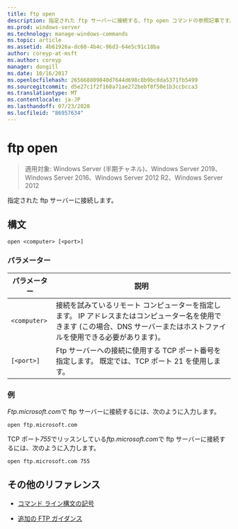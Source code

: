 ```yaml
---
title: ftp open
description: 指定された ftp サーバーに接続する、ftp open コマンドの参照記事です。
ms.prod: windows-server
ms.technology: manage-windows-commands
ms.topic: article
ms.assetid: 4b61926a-dc60-4b4c-96d3-64e5c91c18ba
author: coreyp-at-msft
ms.author: coreyp
manager: dongill
ms.date: 10/16/2017
ms.openlocfilehash: 265668809040d7644d698c8b9bc0da5371fb5499
ms.sourcegitcommit: d5e27c1f2f168a71ae272bebf8f50e1b3ccbcca3
ms.translationtype: MT
ms.contentlocale: ja-JP
ms.lasthandoff: 07/23/2020
ms.locfileid: "86957634"
---
```

# <a name="ftp-open"></a>ftp open

> 適用対象: Windows Server (半期チャネル)、Windows Server 2019、Windows Server 2016、Windows Server 2012 R2、Windows Server 2012

指定された ftp サーバーに接続します。

## <a name="syntax"></a>構文

```
open <computer> [<port>]
```

### <a name="parameters"></a>パラメーター

| パラメーター | 説明 |
| --------- | ----------- |
| `<computer>` | 接続を試みているリモート コンピューターを指定します。 IP アドレスまたはコンピューター名を使用できます (この場合、DNS サーバーまたはホストファイルを使用できる必要があります)。 |
| `[<port>]` | Ftp サーバーへの接続に使用する TCP ポート番号を指定します。 既定では、TCP ポート 21 を使用します。 |

### <a name="examples"></a>例

*Ftp.microsoft.com*で ftp サーバーに接続するには、次のように入力します。

```
open ftp.microsoft.com
```

TCP ポート*755*でリッスンしている*ftp.microsoft.com*で ftp サーバーに接続するには、次のように入力します。

```
open ftp.microsoft.com 755
```

## <a name="additional-references"></a>その他のリファレンス

- [コマンド ライン構文の記号](command-line-syntax-key.md)

- [追加の FTP ガイダンス](/previous-versions/orphan-topics/ws.10/cc756013(v=ws.10))
